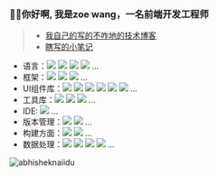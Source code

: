 
  ### 👋👋你好啊, 我是zoe wang，一名前端开发工程师

> - [我自己的写的不咋地的技术博客](https://dflxm.gitee.io)
> - [瞎写的小笔记](https://github.com/akitsukiWong/akitsukiWong/issues)


- 语言：![](https://img.shields.io/badge/JavaScript-323330?style=for-the-badge&logo=javascript&logoColor=F7DF1E) ![](https://img.shields.io/badge/TypeScript-007ACC?style=for-the-badge&logo=typescript&logoColor=white) ![](https://img.shields.io/badge/HTML5-E34F26?style=for-the-badge&logo=html5&logoColor=white) ![](https://img.shields.io/badge/CSS3-1572B6?style=for-the-badge&logo=css3&logoColor=white) ...
- 框架：![](https://img.shields.io/badge/React-20232A?style=for-the-badge&logo=react&logoColor=61DAFB) ![](https://img.shields.io/badge/Vue.js-35495E?style=for-the-badge&logo=vuedotjs&logoColor=4FC08D) ![](https://img.shields.io/badge/Node.js-43853D?style=for-the-badge&logo=node-dot-js&logoColor=white) ...
- UI组件库：![](https://img.shields.io/badge/Ant%20Design-0170FE?style=for-the-badge&logo=Ant%20Design&logoColor=fff) ![](https://img.shields.io/badge/element-409EFF?style=for-the-badge&logo=&logoColor=fff) ![](https://img.shields.io/badge/iview-2d8cf0?style=for-the-badge&logo=&logoColor=fff) ![](https://img.shields.io/badge/Vant-36D7B7?style=for-the-badge&logo=&logoColor=fff) ![](https://img.shields.io/badge/Bootstrap-7952B3?style=for-the-badge&logo=Bootstrap&logoColor=fff) ![](https://img.shields.io/badge/layui-009688?style=for-the-badge&logo=&logoColor=fff) ...
- 工具库：![](https://img.shields.io/badge/jQuery-0769AD?style=for-the-badge&logo=jquery&logoColor=white) ![](https://img.shields.io/badge/Lodash-3492FF?style=for-the-badge) ![](https://img.shields.io/badge/day.js-FF5F4C?style=for-the-badge) ...
- IDE:  ![](https://img.shields.io/badge/Visual_Studio_Code-0078D4?style=for-the-badge&logo=visual%20studio%20code&logoColor=white) ...
- 版本管理：![](https://img.shields.io/badge/Git-F05032?style=for-the-badge&logo=git&logoColor=white) ![](https://img.shields.io/badge/Svn-809CC9?style=for-the-badge&logo=Subversion&logoColor=white) ...
- 构建方面：![](https://img.shields.io/badge/Webpack-1E71B3?style=for-the-badge&logo=Webpack&logoColor=8DD6F9) ![](https://img.shields.io/badge/gulp-CF4647?style=for-the-badge&logo=gulp&logoColor=fff) ...
- 数据处理：![](https://img.shields.io/badge/Apache_ECharts-gray?style=for-the-badge&logo=Apache%20ECharts&logoColor=fff&labelColor=AA344D) ![](https://img.shields.io/badge/AntV-873BF3?style=for-the-badge&logo=AntV&labelColor=FBA814) ![](https://img.shields.io/badge/Highcharts-47475C?style=for-the-badge&logo=AntV&labelColor=FBA814) ![](https://img.shields.io/badge/D3.js-fff?style=for-the-badge&logo=D3.js&logoColor=fff&labelColor=F9A03C) ...
 
 <img src="https://github-readme-stats.vercel.app/api?username=akitsukiWong&show_icons=true&theme=gotham" alt="abhisheknaiidu" />
